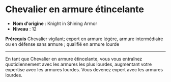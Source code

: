 # Chevalier en armure étincelante

 * **Nom d'origine** : Knight in Shining Armor
 * **Niveau** : 12


<p><span><strong>Prérequis</strong> Chevalier vigilant; expert en armure légère, armure intermédiaire ou en défense sans armure ; qualifié en armure lourde<br></span></p>
<hr>
<p>En tant que Chevalier en armure étincelante, vous vous entraînez quotidiennement avec les armures les plus lourdes, augmentant votre expertise avec les armures lourdes. Vous devenez expert avec les armures lourdes.&nbsp;</p>